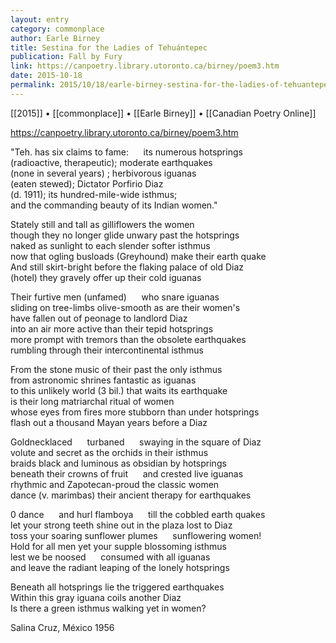 ```yaml
---
layout: entry
category: commonplace
author: Earle Birney
title: Sestina for the Ladies of Tehuántepec
publication: Fall by Fury
link: https://canpoetry.library.utoronto.ca/birney/poem3.htm
date: 2015-10-18
permalink: 2015/10/18/earle-birney-sestina-for-the-ladies-of-tehuantepec
---
```


[[2015]] • [[commonplace]] • [[Earle Birney]] • [[Canadian Poetry Online]]

https://canpoetry.library.utoronto.ca/birney/poem3.htm

"Teh. has six claims to fame:      its numerous hotsprings
<br>(radioactive, therapeutic); moderate earthquakes
<br>(none in several years) ; herbivorous iguanas
<br>(eaten stewed); Dictator Porfirio Diaz
<br>(d. 1911); its hundred-mile-wide isthmus;
<br>and the commanding beauty of its Indian women."

Stately still and tall as gilliflowers the women
<br>though they no longer glide unwary past the hotsprings
<br>naked as sunlight to each slender softer isthmus
<br>now that ogling busloads (Greyhound) make their earth quake
<br>And still skirt-bright before the flaking palace of old Diaz
<br>(hotel) they gravely offer up their cold iguanas

Their furtive men (unfamed)      who snare iguanas
<br>sliding on tree-limbs olive-smooth as are their women's
<br>have fallen out of peonage to landlord Diaz
<br>into an air more active than their tepid hotsprings
<br>more prompt with tremors than the obsolete earthquakes
<br>rumbling through their intercontinental isthmus

From the stone music of their past the only isthmus
<br>from astronomic shrines fantastic as iguanas
<br>to this unlikely world (3 bil.) that waits its earthquake
<br>is their long matriarchal ritual of women
<br>whose eyes from fires more stubborn than under hotsprings
<br>flash out a thousand Mayan years before a Diaz

Goldnecklaced      turbaned      swaying in the square of Diaz
<br>volute and secret as the orchids in their isthmus
<br>braids black and luminous as obsidian by hotsprings
<br>beneath their crowns of fruit      and crested live iguanas
<br>rhythmic and Zapotecan-proud the classic women
<br>dance (v. marimbas) their ancient therapy for earthquakes

0 dance      and hurl flamboya      till the cobbled earth quakes
<br>let your strong teeth shine out in the plaza lost to Diaz
<br>toss your soaring sunflower plumes      sunflowering women!
<br>Hold for all men yet your supple blossoming isthmus
<br>lest we be noosed      consumed with all iguanas
<br>and leave the radiant leaping of the lonely hotsprings

Beneath all hotsprings lie the triggered earthquakes
<br>Within this gray iguana coils another Diaz
<br>Is there a green isthmus walking yet in women?


Salina Cruz, México 1956
